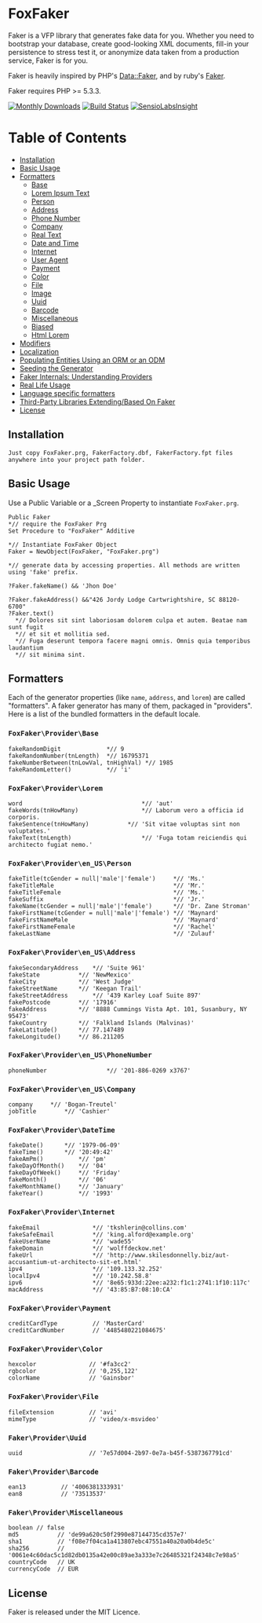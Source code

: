# FoxFaker

Faker is a VFP library that generates fake data for you. Whether you need to bootstrap your database, create good-looking XML documents, fill-in your persistence to stress test it, or anonymize data taken from a production service, Faker is for you.

Faker is heavily inspired by PHP's [Data::Faker](http://search.cpan.org/~jasonk/Data-Faker-0.07/), and by ruby's [Faker](https://rubygems.org/gems/faker).

Faker requires PHP >= 5.3.3.

[![Monthly Downloads](https://poser.pugx.org/fzaninotto/faker/d/monthly.png)](https://packagist.org/packages/fzaninotto/faker) [![Build Status](https://travis-ci.org/fzaninotto/Faker.svg?branch=master)](https://travis-ci.org/fzaninotto/Faker) [![SensioLabsInsight](https://insight.sensiolabs.com/projects/eceb78a9-38d4-4ad5-8b6b-b52f323e3549/mini.png)](https://insight.sensiolabs.com/projects/eceb78a9-38d4-4ad5-8b6b-b52f323e3549)

# Table of Contents

- [Installation](#installation)
- [Basic Usage](#basic-usage)
- [Formatters](#formatters)
	- [Base](#fakerproviderbase)
	- [Lorem Ipsum Text](#fakerproviderlorem)
	- [Person](#fakerprovideren_usperson)
	- [Address](#fakerprovideren_usaddress)
	- [Phone Number](#fakerprovideren_usphonenumber)
	- [Company](#fakerprovideren_uscompany)
	- [Real Text](#fakerprovideren_ustext)
	- [Date and Time](#fakerproviderdatetime)
	- [Internet](#fakerproviderinternet)
	- [User Agent](#fakerprovideruseragent)
	- [Payment](#fakerproviderpayment)
	- [Color](#fakerprovidercolor)
	- [File](#fakerproviderfile)
	- [Image](#fakerproviderimage)
	- [Uuid](#fakerprovideruuid)
	- [Barcode](#fakerproviderbarcode)
	- [Miscellaneous](#fakerprovidermiscellaneous)
	- [Biased](#fakerproviderbiased)
	- [Html Lorem](#fakerproviderhtmllorem)
- [Modifiers](#modifiers)
- [Localization](#localization)
- [Populating Entities Using an ORM or an ODM](#populating-entities-using-an-orm-or-an-odm)
- [Seeding the Generator](#seeding-the-generator)
- [Faker Internals: Understanding Providers](#faker-internals-understanding-providers)
- [Real Life Usage](#real-life-usage)
- [Language specific formatters](#language-specific-formatters)
- [Third-Party Libraries Extending/Based On Faker](#third-party-libraries-extendingbased-on-faker)
- [License](#license)


## Installation

```
Just copy FoxFaker.prg, FakerFactory.dbf, FakerFactory.fpt files anywhere into your project path folder.
```

## Basic Usage

Use a Public Variable or a _Screen Property to instantiate `FoxFaker.prg`.

```vfp
Public Faker
*// require the FoxFaker Prg
Set Procedure to "FoxFaker" Additive

*// Instantiate FoxFaker Object
Faker = NewObject(FoxFaker, "FoxFaker.prg")

*// generate data by accessing properties. All methods are written using 'fake' prefix.

?Faker.fakeName() && 'Jhon Doe'

?Faker.fakeAddress() &&"426 Jordy Lodge Cartwrightshire, SC 88120-6700"
?Faker.text()
  *// Dolores sit sint laboriosam dolorem culpa et autem. Beatae nam sunt fugit
  *// et sit et mollitia sed.
  *// Fuga deserunt tempora facere magni omnis. Omnis quia temporibus laudantium
  *// sit minima sint.
```
## Formatters

Each of the generator properties (like `name`, `address`, and `lorem`) are called "formatters". A faker generator has many of them, packaged in "providers". Here is a list of the bundled formatters in the default locale.

### `FoxFaker\Provider\Base`

    fakeRandomDigit             *// 9
    fakeRandomNumber(tnLength)  *// 16795371    
    fakeNumberBetween(tnLowVal, tnHighVal) *// 1985
    fakeRandomLetter()          *// 'i'

### `FoxFaker\Provider\Lorem`

    word                                  *// 'aut'
    fakeWords(tnHowMany)                  *// Laborum vero a officia id corporis.
    fakeSentence(tnHowMany)  		  *// 'Sit vitae voluptas sint non voluptates.'
    fakeText(tnLength)                    *// 'Fuga totam reiciendis qui architecto fugiat nemo.'

### `FoxFaker\Provider\en_US\Person`

    fakeTitle(tcGender = null|'male'|'female') 	   *// 'Ms.'
    fakeTitleMale                                  *// 'Mr.'
    fakeTitleFemale                                *// 'Ms.'
    fakeSuffix                                     *// 'Jr.'
    fakeName(tcGender = null|'male'|'female')      *// 'Dr. Zane Stroman'
    fakeFirstName(tcGender = null|'male'|'female') *// 'Maynard'
    fakeFirstNameMale                              *// 'Maynard'
    fakeFirstNameFemale                            *// 'Rachel'
    fakeLastName                                   *// 'Zulauf'

### `FoxFaker\Provider\en_US\Address`
    
    fakeSecondaryAddress	*// 'Suite 961'
    fakeState			*// 'NewMexico'    
    fakeCity			*// 'West Judge'
    fakeStreetName		*// 'Keegan Trail'
    fakeStreetAddress		*// '439 Karley Loaf Suite 897'
    fakePostcode		*// '17916'
    fakeAddress			*// '8888 Cummings Vista Apt. 101, Susanbury, NY 95473'
    fakeCountry			*// 'Falkland Islands (Malvinas)'
    fakeLatitude()		*// 77.147489
    fakeLongitude()		*// 86.211205

### `FoxFaker\Provider\en_US\PhoneNumber`

    phoneNumber             	*// '201-886-0269 x3767'

### `FoxFaker\Provider\en_US\Company`

    company		*// 'Bogan-Treutel'
    jobTitle		*// 'Cashier'

### `FoxFaker\Provider\DateTime`

    fakeDate()		*// '1979-06-09'
    fakeTime() 		*// '20:49:42'
    fakeAmPm()          *// 'pm'
    fakeDayOfMonth()    *// '04'
    fakeDayOfWeek()     *// 'Friday'
    fakeMonth()         *// '06'
    fakeMonthName()     *// 'January'
    fakeYear()          *// '1993'

### `FoxFaker\Provider\Internet`

    fakeEmail               *// 'tkshlerin@collins.com'
    fakeSafeEmail           *// 'king.alford@example.org'
    fakeUserName            *// 'wade55'
    fakeDomain              *// 'wolffdeckow.net'
    fakeUrl                 *// 'http://www.skilesdonnelly.biz/aut-accusantium-ut-architecto-sit-et.html'
    ipv4                    *// '109.133.32.252'
    localIpv4               *// '10.242.58.8'
    ipv6                    *// '8e65:933d:22ee:a232:f1c1:2741:1f10:117c'
    macAddress              *// '43:85:B7:08:10:CA'

### `FoxFaker\Provider\Payment`

    creditCardType          // 'MasterCard'
    creditCardNumber        // '4485480221084675'

### `FoxFaker\Provider\Color`

    hexcolor               // '#fa3cc2'
    rgbcolor               // '0,255,122'
    colorName              // 'Gainsbor'

### `FoxFaker\Provider\File`

    fileExtension          // 'avi'
    mimeType               // 'video/x-msvideo'

### `Faker\Provider\Uuid`

    uuid                   // '7e57d004-2b97-0e7a-b45f-5387367791cd'

### `Faker\Provider\Barcode`

    ean13          // '4006381333931'
    ean8           // '73513537'

### `Faker\Provider\Miscellaneous`

    boolean // false
    md5           // 'de99a620c50f2990e87144735cd357e7'
    sha1          // 'f08e7f04ca1a413807ebc47551a40a20a0b4de5c'
    sha256        // '0061e4c60dac5c1d82db0135a42e00c89ae3a333e7c26485321f24348c7e98a5'
    countryCode   // UK
    currencyCode  // EUR

## License

Faker is released under the MIT Licence.
